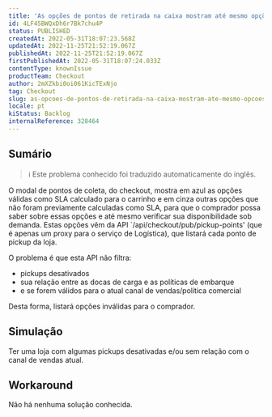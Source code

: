```yaml
---
title: 'As opções de pontos de retirada na caixa mostram até mesmo opções inativas ou inválidas'
id: 4LF45BWQxDh6r7Bk7chu4P
status: PUBLISHED
createdAt: 2022-05-31T18:07:23.568Z
updatedAt: 2022-11-25T21:52:19.067Z
publishedAt: 2022-11-25T21:52:19.067Z
firstPublishedAt: 2022-05-31T18:07:24.033Z
contentType: knownIssue
productTeam: Checkout
author: 2mXZkbi0oi061KicTExNjo
tag: Checkout
slug: as-opcoes-de-pontos-de-retirada-na-caixa-mostram-ate-mesmo-opcoes-inativas-ou-invalidas
locale: pt
kiStatus: Backlog
internalReference: 328464
---
```


## Sumário

>ℹ️ Este problema conhecido foi traduzido automaticamente do inglês.


O modal de pontos de coleta, do checkout, mostra em azul as opções válidas como SLA calculado para o carrinho e em cinza outras opções que não foram previamente calculadas como SLA, para que o comprador possa saber sobre essas opções e até mesmo verificar sua disponibilidade sob demanda. Estas opções vêm da API `/api/checkout/pub/pickup-points' (que é apenas um proxy para o serviço de Logística), que listará cada ponto de pickup da loja.

O problema é que esta API não filtra:
- pickups desativados
- sua relação entre as docas de carga e as políticas de embarque
- e se forem válidos para o atual canal de vendas/política comercial

Desta forma, listará opções inválidas para o comprador.



## Simulação


Ter uma loja com algumas pickups desativadas e/ou sem relação com o canal de vendas atual.



## Workaround


Não há nenhuma solução conhecida.

